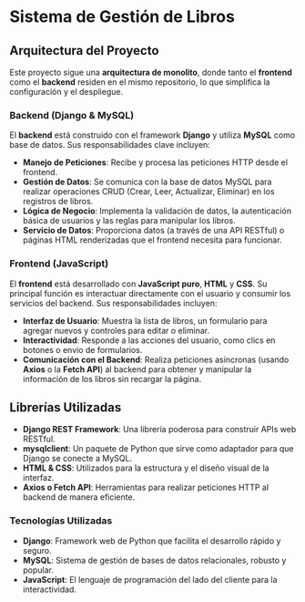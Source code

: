 # Sistema de Gestión de Libros
## Arquitectura del Proyecto

Este proyecto sigue una **arquitectura de monolito**, donde tanto el **frontend** como el **backend** residen en el mismo repositorio, lo que simplifica la configuración y el despliegue.

### Backend (Django & MySQL)

El **backend** está construido con el framework **Django** y utiliza **MySQL** como base de datos. Sus responsabilidades clave incluyen:

* **Manejo de Peticiones**: Recibe y procesa las peticiones HTTP desde el frontend.
* **Gestión de Datos**: Se comunica con la base de datos MySQL para realizar operaciones CRUD (Crear, Leer, Actualizar, Eliminar) en los registros de libros.
* **Lógica de Negocio**: Implementa la validación de datos, la autenticación básica de usuarios y las reglas para manipular los libros.
* **Servicio de Datos**: Proporciona datos (a través de una API RESTful) o páginas HTML renderizadas que el frontend necesita para funcionar.

### Frontend (JavaScript)

El **frontend** está desarrollado con **JavaScript puro**, **HTML** y **CSS**. Su principal función es interactuar directamente con el usuario y consumir los servicios del backend. Sus responsabilidades incluyen:

* **Interfaz de Usuario**: Muestra la lista de libros, un formulario para agregar nuevos y controles para editar o eliminar.
* **Interactividad**: Responde a las acciones del usuario, como clics en botones o envío de formularios.
* **Comunicación con el Backend**: Realiza peticiones asíncronas (usando **Axios** o la **Fetch API**) al backend para obtener y manipular la información de los libros sin recargar la página.

## Librerías Utilizadas

* **Django REST Framework**: Una librería poderosa para construir APIs web RESTful.
* **mysqlclient**: Un paquete de Python que sirve como adaptador para que Django se conecte a MySQL.
* **HTML & CSS**: Utilizados para la estructura y el diseño visual de la interfaz.
* **Axios o Fetch API**: Herramientas para realizar peticiones HTTP al backend de manera eficiente.

### Tecnologías Utilizadas
* **Django**: Framework web de Python que facilita el desarrollo rápido y seguro.
* **MySQL**: Sistema de gestión de bases de datos relacionales, robusto y popular.
* **JavaScript**: El lenguaje de programación del lado del cliente para la interactividad.
